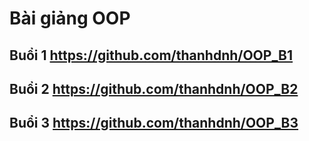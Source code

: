 # Bài giảng OOP

## Buổi 1 https://github.com/thanhdnh/OOP_B1

## Buổi 2 https://github.com/thanhdnh/OOP_B2

## Buổi 3 https://github.com/thanhdnh/OOP_B3
